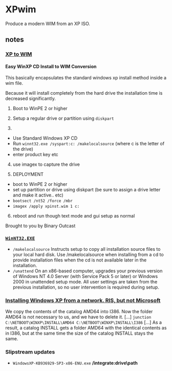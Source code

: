 # XPwim
Produce a modern WIM from an XP ISO.

## notes
### [XP to WIM]( https://msfn.org/board/topic/121046-xp-to-wim/?do=findComment&comment=954076 )
#### Easy WinXP CD Install to WIM Conversion

This basically encapsulates the standard windows xp install method inside a wim file.

Because it will install completely from the hard drive the installation time is decreased significantly.

1. Boot to WinPE 2 or higher

2. Setup a regular drive or partition using `diskpart`

3. 
- Use Standard Windows XP CD
- Run `winnt32.exe /syspart:c: /makelocalsource`
    (where c is the letter of the drive)
- enter product key etc

4. use imagex to capture the drive

5. DEPLOYMENT
- boot to WinPE 2 or higher
- set up partition or drive using diskpart (be sure to assign a drive letter and make it active.. etc)
- `bootsect /nt52 /force /mbr`
- `imagex /apply xpinst.wim 1 c:`

6. reboot and run though text mode and gui setup as normal

Brought to you by Binary Outcast

### [`WinNT32.EXE`]( https://docs.microsoft.com/en-us/windows-server/administration/windows-commands/winnt32 )
- `/makelocalsource`	Instructs setup to copy all installation source files to your local hard disk. Use /makelocalsource when installing from a cd to provide installation files when the cd is not available later in the installation.
- `/unattend`	On an x86-based computer, upgrades your previous version of Windows NT 4.0 Server (with Service Pack 5 or later) or Windows 2000 in unattended setup mode. All user settings are taken from the previous installation, so no user intervention is required during setup.

### [Installing Windows XP from a network. RIS, but not Microsoft]( http://unattendedxp.com/en/articles/installing-windows-xp-from-network/ )
We copy the contents of the catalog AMD64 into I386. Now the folder AMD64 is not necessary to us, and we have to delete it. [...] `junction C:\NETBOOT\WINXP\INSTALL\AMD64 C:\NETBOOT\WINXP\INSTALL\I386` [...] As a result, a catalog INSTALL gets a folder AMD64 with the identical contents as in I386, but at the same time the size of the catalog INSTALL stays the same.

### Slipstream updates
- `WindowsXP-KB936929-SP3-x86-ENU.exe` __/integrate:drive\path__


